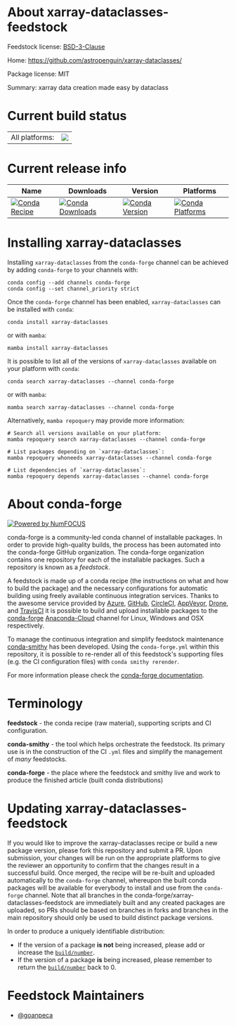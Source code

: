About xarray-dataclasses-feedstock
==================================

Feedstock license: [BSD-3-Clause](https://github.com/conda-forge/xarray-dataclasses-feedstock/blob/main/LICENSE.txt)

Home: https://github.com/astropenguin/xarray-dataclasses/

Package license: MIT

Summary: xarray data creation made easy by dataclass

Current build status
====================


<table><tr><td>All platforms:</td>
    <td>
      <a href="https://dev.azure.com/conda-forge/feedstock-builds/_build/latest?definitionId=19980&branchName=main">
        <img src="https://dev.azure.com/conda-forge/feedstock-builds/_apis/build/status/xarray-dataclasses-feedstock?branchName=main">
      </a>
    </td>
  </tr>
</table>

Current release info
====================

| Name | Downloads | Version | Platforms |
| --- | --- | --- | --- |
| [![Conda Recipe](https://img.shields.io/badge/recipe-xarray--dataclasses-green.svg)](https://anaconda.org/conda-forge/xarray-dataclasses) | [![Conda Downloads](https://img.shields.io/conda/dn/conda-forge/xarray-dataclasses.svg)](https://anaconda.org/conda-forge/xarray-dataclasses) | [![Conda Version](https://img.shields.io/conda/vn/conda-forge/xarray-dataclasses.svg)](https://anaconda.org/conda-forge/xarray-dataclasses) | [![Conda Platforms](https://img.shields.io/conda/pn/conda-forge/xarray-dataclasses.svg)](https://anaconda.org/conda-forge/xarray-dataclasses) |

Installing xarray-dataclasses
=============================

Installing `xarray-dataclasses` from the `conda-forge` channel can be achieved by adding `conda-forge` to your channels with:

```
conda config --add channels conda-forge
conda config --set channel_priority strict
```

Once the `conda-forge` channel has been enabled, `xarray-dataclasses` can be installed with `conda`:

```
conda install xarray-dataclasses
```

or with `mamba`:

```
mamba install xarray-dataclasses
```

It is possible to list all of the versions of `xarray-dataclasses` available on your platform with `conda`:

```
conda search xarray-dataclasses --channel conda-forge
```

or with `mamba`:

```
mamba search xarray-dataclasses --channel conda-forge
```

Alternatively, `mamba repoquery` may provide more information:

```
# Search all versions available on your platform:
mamba repoquery search xarray-dataclasses --channel conda-forge

# List packages depending on `xarray-dataclasses`:
mamba repoquery whoneeds xarray-dataclasses --channel conda-forge

# List dependencies of `xarray-dataclasses`:
mamba repoquery depends xarray-dataclasses --channel conda-forge
```


About conda-forge
=================

[![Powered by
NumFOCUS](https://img.shields.io/badge/powered%20by-NumFOCUS-orange.svg?style=flat&colorA=E1523D&colorB=007D8A)](https://numfocus.org)

conda-forge is a community-led conda channel of installable packages.
In order to provide high-quality builds, the process has been automated into the
conda-forge GitHub organization. The conda-forge organization contains one repository
for each of the installable packages. Such a repository is known as a *feedstock*.

A feedstock is made up of a conda recipe (the instructions on what and how to build
the package) and the necessary configurations for automatic building using freely
available continuous integration services. Thanks to the awesome service provided by
[Azure](https://azure.microsoft.com/en-us/services/devops/), [GitHub](https://github.com/),
[CircleCI](https://circleci.com/), [AppVeyor](https://www.appveyor.com/),
[Drone](https://cloud.drone.io/welcome), and [TravisCI](https://travis-ci.com/)
it is possible to build and upload installable packages to the
[conda-forge](https://anaconda.org/conda-forge) [Anaconda-Cloud](https://anaconda.org/)
channel for Linux, Windows and OSX respectively.

To manage the continuous integration and simplify feedstock maintenance
[conda-smithy](https://github.com/conda-forge/conda-smithy) has been developed.
Using the ``conda-forge.yml`` within this repository, it is possible to re-render all of
this feedstock's supporting files (e.g. the CI configuration files) with ``conda smithy rerender``.

For more information please check the [conda-forge documentation](https://conda-forge.org/docs/).

Terminology
===========

**feedstock** - the conda recipe (raw material), supporting scripts and CI configuration.

**conda-smithy** - the tool which helps orchestrate the feedstock.
                   Its primary use is in the construction of the CI ``.yml`` files
                   and simplify the management of *many* feedstocks.

**conda-forge** - the place where the feedstock and smithy live and work to
                  produce the finished article (built conda distributions)


Updating xarray-dataclasses-feedstock
=====================================

If you would like to improve the xarray-dataclasses recipe or build a new
package version, please fork this repository and submit a PR. Upon submission,
your changes will be run on the appropriate platforms to give the reviewer an
opportunity to confirm that the changes result in a successful build. Once
merged, the recipe will be re-built and uploaded automatically to the
`conda-forge` channel, whereupon the built conda packages will be available for
everybody to install and use from the `conda-forge` channel.
Note that all branches in the conda-forge/xarray-dataclasses-feedstock are
immediately built and any created packages are uploaded, so PRs should be based
on branches in forks and branches in the main repository should only be used to
build distinct package versions.

In order to produce a uniquely identifiable distribution:
 * If the version of a package **is not** being increased, please add or increase
   the [``build/number``](https://docs.conda.io/projects/conda-build/en/latest/resources/define-metadata.html#build-number-and-string).
 * If the version of a package **is** being increased, please remember to return
   the [``build/number``](https://docs.conda.io/projects/conda-build/en/latest/resources/define-metadata.html#build-number-and-string)
   back to 0.

Feedstock Maintainers
=====================

* [@goanpeca](https://github.com/goanpeca/)

